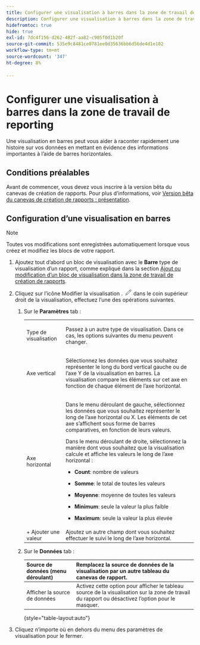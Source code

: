 ```yaml
---
title: Configurer une visualisation à barres dans la zone de travail de reporting
description: Configurer une visualisation à barres dans la zone de travail de reporting
hidefromtoc: true
hide: true
exl-id: 7dc4f156-d262-482f-aa82-c905f0d1b20f
source-git-commit: 535e9c8481ce0781ee0d35636bb6d56de4d1e102
workflow-type: tm+mt
source-wordcount: '347'
ht-degree: 8%

---
```


# Configurer une visualisation à barres dans la zone de travail de reporting

Une visualisation en barres peut vous aider à raconter rapidement une histoire sur vos données en mettant en évidence des informations importantes à l’aide de barres horizontales.

## Conditions préalables

Avant de commencer, vous devez vous inscrire à la version bêta du canevas de création de rapports. Pour plus d’informations, voir [Version bêta du canevas de création de rapports : présentation](/help/quicksilver/product-announcements/betas/canvas-dashboards-beta/reporting-canvas-beta-overview.md).

## Configuration d’une visualisation en barres

>[!NOTE]
>
>Toutes vos modifications sont enregistrées automatiquement lorsque vous créez et modifiez les blocs de votre rapport.

1. Ajoutez tout d’abord un bloc de visualisation avec le **Barre** type de visualisation d’un rapport, comme expliqué dans la section [Ajout ou modification d’un bloc de visualisation dans la zone de travail de création de rapports](../../../reports-and-dashboards/reporting-canvas/visualization-blocks/add-or-edit-report-visualization.md).

1. Cliquez sur l’icône Modifier la visualisation . ![](assets/edit-icon.png) dans le coin supérieur droit de la visualisation, effectuez l’une des opérations suivantes.

   1. Sur le **Paramètres** tab :

      <table style="table-layout:auto">
       <col>
       <col>
       <tbody>
        <tr>
         <td role="rowheader">Type de visualisation</td>
         <td><p>Passez à un autre type de visualisation. Dans ce cas, les options suivantes du menu peuvent changer.</p></td>
        </tr>
        <tr>
         <td role="rowheader">Axe vertical</td>
         <td><p>Sélectionnez les données que vous souhaitez représenter le long du bord vertical gauche ou de l’axe Y de la visualisation en barres. La visualisation compare les éléments sur cet axe en fonction de chaque élément de l’axe horizontal.</p></td>
        </tr>
        <tr>
         <td role="rowheader">Axe horizontal</td>
         <td><p>Dans le menu déroulant de gauche, sélectionnez les données que vous souhaitez représenter le long de l’axe horizontal ou X. Les éléments de cet axe s’affichent sous forme de barres comparatives, en fonction de leurs valeurs.</p><p>Dans le menu déroulant de droite, sélectionnez la manière dont vous souhaitez que la visualisation calcule et affiche les valeurs le long de l’axe horizontal :</p>
          <ul>
           <li><p><b>Count</b>: nombre de valeurs</p></li>
           <li><p><b>Somme</b>: le total de toutes les valeurs </p></li>
           <li><p><b>Moyenne</b>: moyenne de toutes les valeurs</p></li>
           <li><p><b>Minimum</b>: seule la valeur la plus faible</p></li>
           <li><p><b>Maximum</b>: seule la valeur la plus élevée</p></li>
          </ul></td>
        </tr>
        <tr>
         <td role="rowheader">+ Ajouter une valeur</td>
         <td>Ajoutez un autre champ dont vous souhaitez effectuer le suivi le long de l’axe horizontal.</td>
        </tr>
       </tbody>
      </table>

   1. Sur le **Données** tab :

      | Source de données (menu déroulant) | Remplacez la source de données de la visualisation par un autre tableau du canevas de rapport. |
      |---|---|
      | Afficher la source de données | Activez cette option pour afficher le tableau source de la visualisation sur la zone de travail du rapport ou désactivez l’option pour le masquer. |

      {style="table-layout:auto"}

      <!--   
      NOLAN-FLAG: convert table to html. 
      -->

1. Cliquez n’importe où en dehors du menu des paramètres de visualisation pour le fermer.
